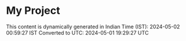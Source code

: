 # My Project

This content is dynamically generated in Indian Time (IST): 2024-05-02 00:59:27 IST
Converted to UTC: 2024-05-01 19:29:27 UTC

